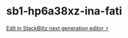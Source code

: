 # sb1-hp6a38xz-ina-fati

[Edit in StackBlitz next generation editor ⚡️](https://stackblitz.com/~/github.com/Osamafadilo/sb1-hp6a38xz-ina-fati)